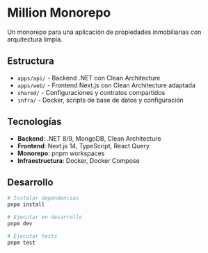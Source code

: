 # Million Monorepo

Un monorepo para una aplicación de propiedades inmobiliarias con arquitectura limpia.

## Estructura

- `apps/api/` - Backend .NET con Clean Architecture
- `apps/web/` - Frontend Next.js con Clean Architecture adaptada
- `shared/` - Configuraciones y contratos compartidos
- `infra/` - Docker, scripts de base de datos y configuración

## Tecnologías

- **Backend**: .NET 8/9, MongoDB, Clean Architecture
- **Frontend**: Next.js 14, TypeScript, React Query
- **Monorepo**: pnpm workspaces
- **Infraestructura**: Docker, Docker Compose

## Desarrollo

```bash
# Instalar dependencias
pnpm install

# Ejecutar en desarrollo
pnpm dev

# Ejecutar tests
pnpm test
```
